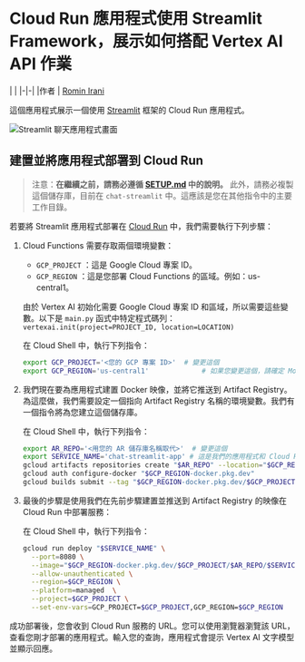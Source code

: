 ﻿# Cloud Run 應用程式使用 Streamlit Framework，展示如何搭配 Vertex AI API 作業

| |
|-|-|
|作者 | [Romin Irani](https://github.com/rominirani)

這個應用程式展示一個使用 [Streamlit](https://streamlit.io/) 框架的 Cloud Run 應用程式。

![Streamlit 聊天應用程式畫面](../assets/streamlitapp-screen.png "Streamlit 聊天應用程式")

## 建置並將應用程式部署到 Cloud Run

> 注意：**在繼續之前，請務必遵循 [SETUP.md](../SETUP.md) 中的說明。**
此外，請務必複製這個儲存庫，目前在 ```chat-streamlit``` 中。這應該是您在其他指令中的主要工作目錄。

若要將 Streamlit 應用程式部署在 [Cloud Run](https://cloud.google.com/run/docs/quickstarts/deploy-container) 中，我們需要執行下列步驟：

1. Cloud Functions 需要存取兩個環境變數：

   - `GCP_PROJECT` ：這是 Google Cloud 專案 ID。
   - `GCP_REGION` ：這是您部署 Cloud Functions 的區域。例如：us-central1。
  
    由於 Vertex AI 初始化需要 Google Cloud 專案 ID 和區域，所以需要這些變數。以下是 `main.py`
    函式中特定程式碼列：
    `vertexai.init(project=PROJECT_ID, location=LOCATION)`

    在 Cloud Shell 中，執行下列指令：

    ```bash
    export GCP_PROJECT='<您的 GCP 專案 ID>'  # 變更這個
    export GCP_REGION='us-central1'             # 如果您變更這個，請確定 Model Garden 支援這個區域。有疑問時，請保留這個。
    ```

2. 我們現在要為應用程式建置 Docker 映像，並將它推送到 Artifact Registry。為這麼做，我們需要設定一個指向 Artifact Registry 名稱的環境變數。我們有一個指令將為您建立這個儲存庫。

   在 Cloud Shell 中，執行下列指令：

   ```bash
   export AR_REPO='<用您的 AR 儲存庫名稱取代>'  # 變更這個
   export SERVICE_NAME='chat-streamlit-app' # 這是我們的應用程式和 Cloud Run 服務的名稱。如果您希望，可以變更這個。 
   gcloud artifacts repositories create "$AR_REPO" --location="$GCP_REGION" --repository-format=Docker
   gcloud auth configure-docker "$GCP_REGION-docker.pkg.dev"
   gcloud builds submit --tag "$GCP_REGION-docker.pkg.dev/$GCP_PROJECT/$AR_REPO/$SERVICE_NAME"
   ```

3. 最後的步驟是使用我們在先前步驟建置並推送到 Artifact Registry 的映像在 Cloud Run 中部署服務：

    在 Cloud Shell 中，執行下列指令：

    ```bash
    gcloud run deploy "$SERVICE_NAME" \
      --port=8080 \
      --image="$GCP_REGION-docker.pkg.dev/$GCP_PROJECT/$AR_REPO/$SERVICE_NAME" \
      --allow-unauthenticated \
      --region=$GCP_REGION \
      --platform=managed  \
      --project=$GCP_PROJECT \
      --set-env-vars=GCP_PROJECT=$GCP_PROJECT,GCP_REGION=$GCP_REGION
    ```

成功部署後，您會收到 Cloud Run 服務的 URL。您可以使用瀏覽器瀏覽該 URL，查看您剛才部署的應用程式。輸入您的查詢，應用程式會提示 Vertex AI 文字模型並顯示回應。



